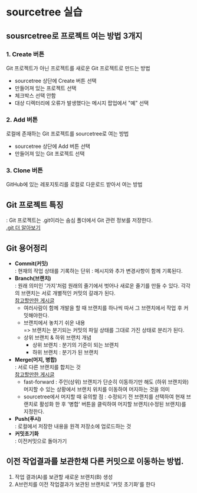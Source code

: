 # sourcetree 실습

## sousrcetree로 프로젝트 여는 방법 3개지
### 1. Create 버튼  
Git 프로젝트가 아닌 프로젝트를 새로운 Git 프로젝트로 만드는 방법
 - sourcetree 상단에 Create 버튼 선택
 - 만들어져 있는 프로젝트 선택
 - 체크박스 선택 안함
 - 대상 디렉터리에 오류가 발생했다는 메시지 팝업에서 "예" 선택
### 2. Add 버튼
로컬에 존재하는 Git 프로젝트를 sourcetree로 여는 방법
 - sourcetree 상단에 Add 버튼 선택
 - 만들어져 있는 Git 프로젝트 선택
### 3. Clone 버튼  
 GitHub에 있는 레포지토리를 로컬로 다운로드 받아서 여는 방법


## Git 프로젝트 특징
 : Git 프로젝트는 .git이라는 숨심 폴더에서 Git 관련 정보를 저장한다.  
[.git 더 알아보기](https://jusths.tistory.com/64)

## Git 용어정리
* **Commit(커밋)**  
 : 현재의 작업 상태를 기록하는 단위
 : 메시지와 추가 변경사항이 함께 기록된다.
* **Branch(브랜치)**  
 : 원래 의미인 '가지'처럼 원래의 줄기에서 벗어나 새로운 줄기를 만들 수 있다.
 각각의 브랜치는 서로 개별적인 커밋의 갈래가 된다.  
 [참고할만한 게시글](https://git-scm.com/book/ko/v2/Git-브랜치-브랜치란-무엇인가)  
  - 여러사람이 함께 개발을 할 때 브랜치를 하나씩 따서 그 브랜치에서 작업 후  커밋해야한다.  
  - 브랜치에서 놓치기 쉬운 내용  
  => 브랜치는 분기되는 커밋의 파일 상태를 그대로 가진 상태로 분리가 된다.  
  - 상위 브랜치 & 하위 브랜치 개념  
    - 상위 브랜치 : 분기의 기준이 되는 브랜치
    - 하위 브랜치 : 분기가 된 브랜치
* **Merge(머지, 병합)**  
 : 서로 다른 브랜치를 합치는 것  
 [참고할만한 게시글](https://git-scm.com/book/ko/v2/Git-브랜치-브랜치와-Merge-의-기초)
    + fast-forward : 주인(상위) 브랜치가 단순히 이동하기만 해도 (하위 브랜치와) 머지할 수 있는 상황에서 브랜치 위치를 이동하여 머지하는 것을 의미
    - sourcetree에서 머지할 때 유의할 점
     : 수정되기 전 브랜치를 선택하여 현재 브랜치로 활성화 한 후 '병합' 버튼을 클릭하여 머지할 브랜치(수정된 브랜치)를 지정한다.
* **Push(푸시)**  
 : 로컬에서 저장한 내용을 원격 저장소에 업로드하는 것
* **커밋초기화**  
 : 이전커밋으로 돌아가기


## 이전 작업결과를 보관한채 다른 커밋으로 이동하는 방법.
1. 작업 결과(A)를 보관할 새로운 브랜치(B) 생성
2. A브런치를 이전 작업결과가 보관된 브랜치로 '커밋 초기화'를 한다


